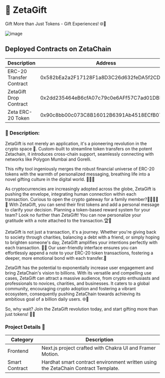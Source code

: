 # 🎁 ZetaGift

Gift More than Just Tokens - Gift Experiences! 🌐💫

![image](https://github.com/legendarykamal/ZetaGift/assets/95926324/3d2167ea-67c6-4657-9bf2-bd0ec107b35a)

## Deployed Contracts on ZetaChain

| Description                             | Address                                             | Link                                                |
| --------------------------------------- | --------------------------------------------------- | --------------------------------------------------- |
| ERC-20 Transfer Contract                | 0x582bEa2a2F17128F1a8D3C26d632feDA5f2CD004          | [Explorer](https://explorer.zetachain.com/address/0x582bEa2a2F17128F1a8D3C26d632feDA5f2CD004)          |
| ZetaGift Drop Contract                  | 0x2dd235464eB6cfA07c79c0e6AFf57C7ad01DBD98          | [Explorer](https://explorer.zetachain.com/address/0x2dd235464eB6cfA07c79c0e6AFf57C7ad01DBD98)          |
| Zeta ERC-20 Token                       | 0x90c8bb00c073C8B16012B6391Ab4518ECfB07183          | [Explorer](https://explorer.zetachain.com/address/0x90c8bb00c073C8B16012B6391Ab4518ECfB07183)          |


### 📝 Description:

ZetaGift is not merely an application, it's a pioneering revolution in the crypto space 🚀. Custom-built to streamline token transfers on the potent Zetachain, it introduces cross-chain support, seamlessly connecting with networks like Polygon Mumbai and Gorelli.

This nifty tool ingeniously merges the robust financial universe of ERC-20 tokens with the warmth of personalized messaging, breathing life into a novel gifting culture in the digital world. 💼🔗💬

As cryptocurrencies are increasingly adopted across the globe, ZetaGift is pushing the envelope, integrating human connection within each transaction. Curious to open the crypto gateway for a family member?👨‍👩‍👧‍👦💸 With ZetaGift, you can send their first tokens and add a personal message to clarify your decision. Planning a token-based reward system for your team? Look no further than ZetaGift! You can now personalize your gratitude with a note attached to the transaction.🏆🎉

ZetaGift is not just a transaction, it's a journey. Whether you're giving back to society through charities, balancing a debt with a friend, or simply hoping to brighten someone's day, ZetaGift amplifies your intentions perfectly with each transaction. 🤝🌞 Our user-friendly interface ensures you can effortlessly append a note to your ERC-20 token transactions, fostering a deeper, more emotional bond with each transfer.💖

ZetaGift has the potential to exponentially increase user engagement and bring ZetaChain's vision to billions. With its versatile and compelling use cases, ZetaGift can attract a massive audience, from crypto enthusiasts and professionals to novices, charities, and businesses. It caters to a global community, encouraging crypto adoption and fostering a vibrant ecosystem, consequently pushing ZetaChain towards achieving its ambitious goal of a billion daily users. 🌐💪

So, why wait? Join the ZetaGift revolution today, and start gifting more than just tokens! 💝🚀

### Project Details 👀

| Category       | Description                                                               |
| -------------- | ------------------------------------------------------------------------- |
| Frontend       | Next.js project crafted with Chakra UI and Framer Motion.                 |
| Smart Contract | Hardhat smart contract environment written using the ZetaChain Contract Template. |
